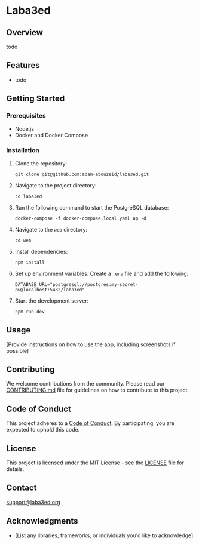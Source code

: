 # Laba3ed

## Overview

todo

## Features

- todo

## Getting Started

### Prerequisites

- Node.js
- Docker and Docker Compose

### Installation

1. Clone the repository:

   ```
   git clone git@github.com:adam-abouzeid/laba3ed.git
   ```

2. Navigate to the project directory:

   ```
   cd laba3ed
   ```

3. Run the following command to start the PostgreSQL database:

   ```
   docker-compose -f docker-compose.local.yaml up -d
   ```

4. Navigate to the `web` directory:

   ```
   cd web
   ```

5. Install dependencies:

   ```
   npm install
   ```

6. Set up environment variables:
   Create a `.env` file and add the following:

   ```
   DATABASE_URL="postgresql://postgres:my-secret-pw@localhost:5432/laba3ed"
   ```

7. Start the development server:
   ```
   npm run dev
   ```

## Usage

[Provide instructions on how to use the app, including screenshots if possible]

## Contributing

We welcome contributions from the community. Please read our [CONTRIBUTING.md](CONTRIBUTING.md) file for guidelines on how to contribute to this project.

## Code of Conduct

This project adheres to a [Code of Conduct](CODE_OF_CONDUCT.md). By participating, you are expected to uphold this code.

## License

This project is licensed under the MIT License - see the [LICENSE](LICENSE) file for details.

## Contact

[support@laba3ed.org](mailto:support@laba3ed.org)

## Acknowledgments

- [List any libraries, frameworks, or individuals you'd like to acknowledge]
